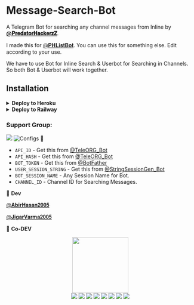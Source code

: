 # Message-Search-Bot
A Telegram Bot for searching any channel messages from Inline by **[@𝐏𝐫𝐞𝐝𝐚𝐭𝐨𝐫𝐇𝐚𝐜𝐤𝐞𝐫𝐳𝐙](https://github.com/PredatorHackerzZ)**.

I made this for [@𝐏𝐇𝐋𝐢𝐬𝐭𝐁𝐨𝐭](https://t.me/PHListBot). You can use this for something else. Edit according to your use.

We have to use Bot for Inline Search & Userbot for Searching in Channels. So both Bot & Userbot will work together.

## Installation

<details><summary><b>Deploy to Heroku</b></summary>
<p>
<br>
<a href="https://heroku.com/deploy?template=https://github.com/technicalaks/cynitesecretbot">
  <img src="https://www.herokucdn.com/deploy/button.svg" alt="Deploy">
</a>
</p>
</details>

<details>
  <summary><b>Deploy to Railway</b></summary>
<br/>

<p align="left">
<a href="https://railway.app/deploy?template=https%3A%2F%2Fgithub.com%2FPredatorHackerzZ%2FMessageSearchBot"
">
     <img height="30px" src="https://railway.app/button.svg">
  </a>
</p>
</details>

### Support Group:
**<a href="https://t.me/TeleRoid14"><img src="https://img.shields.io/badge/Telegram-Join%20Telegram%20Group-blue.svg?logo=telegram"></a>**
![Configs](https://telegra.ph/file/033408792afc4d4f1f8f6.png) 🤖

- `API_ID` - Get this from [@TeleORG_Bot](https://t.me/TeleORG_Bot)
- `API_HASH` - Get this from [@TeleORG_Bot](https://t.me/TeleORG_Bot)
- `BOT_TOKEN` - Get this from [@BotFather](https://t.me/BotFather)
- `USER_SESSION_STRING` - Get this from [@StringSessionGen_Bot](https://t.me/StringSessionGen_Bot)
- `BOT_SESSION_NAME` - Any Session Name for Bot. 
- `CHANNEL_ID` - Channel ID for Searching Messages. 
        
👮 <b>Dev</b>

  [@𝐀𝐛𝐢𝐫𝐇𝐚𝐬𝐚𝐧𝟐𝟎𝟎𝟓](https://github.com/AbirHasan2005) 

  [@𝐉𝐢𝐠𝐚𝐫𝐕𝐚𝐫𝐦𝐚𝟐𝟎𝟎𝟓](https://github.com/JigarVarma2005) 

👲 <b>Co-DEV</b>

<p align="middle">
<img src="https://telegra.ph/file/024846dd18debc64c91e8.jpg" width="150" height="150"><br>
<img src="https://badgen.net/badge/Name/PredatorHackerzZ/FF33FF?icon=awesome&labelColor=0080FF"></a>
<img src="https://badgen.net/badge/Skills/python/Red?icon=terminal&labelColor=blue"></a>
<a href="https://telegram.dog/PredatorHackerzZ"><img src="https://img.shields.io/badge/Telegram-Bot-blue.svg?logo=telegram"></a>
<a href="https://github.com/PredatorHackerzZ"><img src="https://badgen.net/badge/Follow%20on%20/GitHub/80FF00?icon=github&labelColor=Green"></a>
<a href="https://youtu.be/scjlb-TACyQ"><img src="https://img.shields.io/badge/YouTube-Channel-FF3333.svg?logo=youtube&logoColor=FF3333"></a>
<a href="https://twitter.com/Cod3sofAbhi"><img src="https://img.shields.io/badge/Twitter-Follow%20on%20Twitter-informational.svg?logo=twitter"></a>
<a href="https://facebook.com/Abhishek.modi.58173000"><img src="https://img.shields.io/badge/Facebook-Follow%20on%20Facebook-blue.svg?logo=facebook"></a>
<a href="https://www.instagram.com/Cod3sofAbhi"><img src="https://img.shields.io/badge/Instagram-Follow%20on%20Instagram-important.svg?logo=instagram"></a>

